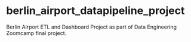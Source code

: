 # berlin_airport_datapipeline_project
Berlin Airport ETL and Dashboard Project as part of Data Engineering Zoomcamp final project.
